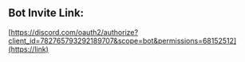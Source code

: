 ## Bot Invite Link:

[https://discord.com/oauth2/authorize?client_id=782765793292189707&scope=bot&permissions=68152512](https://link)
